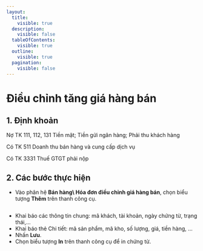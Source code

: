```yaml
---
layout:
  title:
    visible: true
  description:
    visible: false
  tableOfContents:
    visible: true
  outline:
    visible: true
  pagination:
    visible: false
---
```


# Điều chỉnh tăng giá hàng bán

## 1.      Định khoản

Nợ TK 111, 112, 131               Tiền mặt; Tiền gửi ngân hàng; Phải thu khách hàng

&#x20;              Có TK 511                          Doanh thu bán hàng và cung cấp dịch vụ

&#x20;              Có TK 3331                       Thuế GTGT phải nộp

## 2.      Các bước thực hiện

* Vào phân hệ **Bán hàng\ Hóa đơn điều chỉnh giá hàng bán**, chọn biểu tượng **Thêm** trên thanh công cụ.

<figure><img src=".gitbook/assets/sb_image (36).png" alt=""><figcaption></figcaption></figure>

* Khai báo các thông tin chung: mã khách, tài khoản, ngày chứng từ, trạng thái,…
* Khai báo thẻ Chi tiết: mã sản phẩm, mã kho, số lượng, giá, tiền hàng, …
* Nhấn **Lưu**.
* Chọn biểu tượng **In** trên thanh công cụ để in chứng từ.
